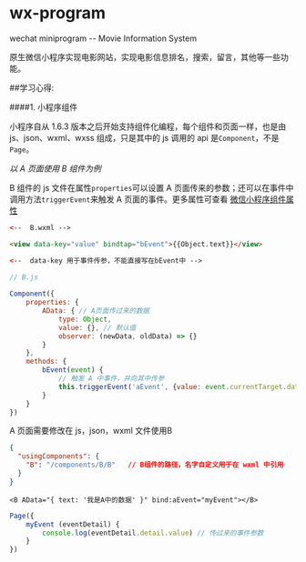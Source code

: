 # wx-program
wechat miniprogram -- Movie Information System

原生微信小程序实现电影网站，实现电影信息排名，搜索，留言，其他等一些功能。

##学习心得: 

####1. 小程序组件

小程序自从 1.6.3 版本之后开始支持组件化编程，每个组件和页面一样，也是由 js、json、wxml、wxss 组成，只是其中的 js 调用的 api 是`Component`，不是`Page`。

*以 A 页面使用 B 组件为例*

B 组件的 js 文件在属性`properties`可以设置 A 页面传来的参数；还可以在事件中调用方法`triggerEvent`来触发 A 页面的事件。更多属性可查看 [微信小程序组件属性](APIhttps://developers.weixin.qq.com/miniprogram/dev/framework/custom-component/component.html)

``` html
<--  B.wxml -->

<view data-key="value" bindtap="bEvent">{{Object.text}}</view>

<--  data-key 用于事件传参，不能直接写在bEvent中 -->
```
	
	
``` javascript
// B.js
	
Component({
	properties: {
		AData: { // A页面传过来的数据
			type: Object,
			value: {}, // 默认值
			observer: (newData, oldData) => {}
		}
	},
	methods: {
		bEvent(event) {
			// 触发 A 中事件，并向其中传参
			this.triggerEvent('aEvent', {value: event.currentTarget.dataset.key})
		}
	}
})
```

A 页面需要修改在 js，json，wxml 文件使用B

``` json
{
  "usingComponents": {
    "B": "/components/B/B"   // B组件的路径，名字自定义用于在 wxml 中引用
  }
}
```

``` wxml
<B AData="{ text: '我是A中的数据' }" bind:aEvent="myEvent"></B>
```

``` javascript
Page({
	myEvent (eventDetail) {
		console.log(eventDetail.detail.value) // 传过来的事件参数
	}
})
```






